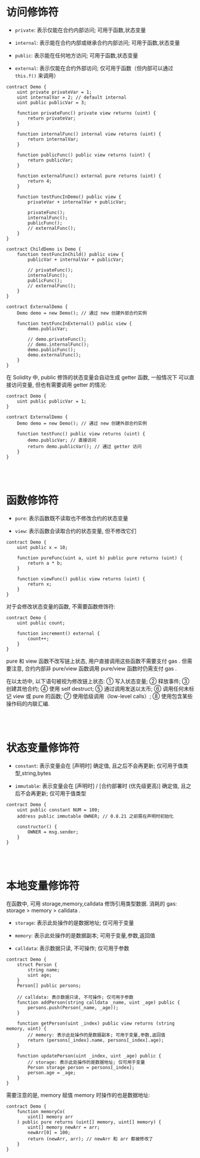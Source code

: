 # 访问修饰符

-   `private`: 表示仅能在合约内部访问; 可用于函数,状态变量

-   `internal`: 表示能在合约内部或继承合约内部访问; 可用于函数,状态变量

-   `public`: 表示能在任何地方访问; 可用于函数,状态变量

-   `external`: 表示仅能在合约外部访问; 仅可用于函数（但内部可以通过 `this.f()` 来调用）

```solidity
contract Demo {
    uint private privateVar = 1;
    uint internalVar = 2; // default internal
    uint public publicVar = 3;

    function privateFunc() private view returns (uint) {
        return privateVar;
    }

    function internalFunc() internal view returns (uint) {
        return internalVar;
    }

    function publicFunc() public view returns (uint) {
        return publicVar;
    }

    function externalFunc() external pure returns (uint) {
        return 4;
    }

    function testFuncInDemo() public view {
        privateVar + internalVar + publicVar;

        privateFunc();
        internalFunc();
        publicFunc();
        // externalFunc();
    }
}

contract ChildDemo is Demo {
    function testFuncInChild() public view {
        publicVar + internalVar + publicVar;

        // privateFunc();
        internalFunc();
        publicFunc();
        // externalFunc();
    }
}

contract ExternalDemo {
    Demo demo = new Demo(); // 通过 new 创建外部合约实例

    function testFuncInExternal() public view {
        demo.publicVar;

        // demo.privateFunc();
        // demo.internalFunc();
        demo.publicFunc();
        demo.externalFunc();
    }
}
```

在 Solidity 中, public 修饰的状态变量会自动生成 getter 函数, 一般情况下 可以直接访问变量, 但也有需要调用 getter 的情况:

```solidity
contract Demo {
    uint public publicVar = 1;
}

contract ExternalDemo {
    Demo demo = new Demo(); // 通过 new 创建外部合约实例

    function testFunc() public view returns (uint) {
        demo.publicVar; // 直接访问
        return demo.publicVar(); // 通过 getter 访问
    }
}
```

<br><br>

# 函数修饰符

-   `pure`: 表示函数既不读取也不修改合约的状态变量

-   `view`: 表示函数会读取合约的状态变量, 但不修改它们

```solidity
contract Demo {
    uint public x = 10;

    function pureFunc(uint a, uint b) public pure returns (uint) {
        return a * b;
    }

    function viewFunc() public view returns (uint) {
        return x;
    }
}
```

对于会修改状态变量的函数, 不需要函数修饰符:

```solidity
contract Demo {
    uint public count;

    function increment() external {
        count++;
    }
}
```

pure 和 view 函数不改写链上状态, 用户直接调用这些函数不需要支付 gas . 但需要注意, 合约内部非 pure/view 函数调用 pure/view 函数时仍需支付 gas .

在以太坊中, 以下语句被视为修改链上状态: ① 写入状态变量; ② 释放事件; ③ 创建其他合约; ④ 使用 self destruct; ⑤ 通过调用发送以太币; ⑥ 调用任何未标记 view 或 pure 的函数; ⑦ 使用低级调用（low-level calls）; ⑧ 使用包含某些操作码的内联汇编.

<br><br>

# 状态变量修饰符

-   `constant`: 表示变量会在 [声明时] 确定值, 且之后不会再更新; 仅可用于值类型,string,bytes

-   `immutable`: 表示变量会在 [声明时] / [合约部署时 (优先级更高)] 确定值, 且之后不会再更新; 仅可用于值类型

```solidity
contract Demo {
    uint public constant NUM = 100;
    address public immutable OWNER; // 0.8.21 之前需在声明时初始化

    constructor() {
        OWNER = msg.sender;
    }
}
```

<br><br>

# 本地变量修饰符

在函数中, 可用 storage,memory,calldata 修饰引用类型数据. 消耗的 gas: storage > memory > calldata .

-   `storage`: 表示此处操作的是数据地址; 仅可用于变量

-   `memory`: 表示此处操作的是数据副本; 可用于变量,参数,返回值

-   `calldata`: 表示数据只读, 不可操作; 仅可用于参数

```solidity
contract Demo {
    struct Person {
        string name;
        uint age;
    }
    Person[] public persons;

    // calldata: 表示数据只读, 不可操作; 仅可用于参数
    function addPerson(string calldata _name, uint _age) public {
        persons.push(Person(_name, _age));
    }

    function getPerson(uint _index) public view returns (string memory, uint) {
        // memory: 表示此处操作的是数据副本; 可用于变量,参数,返回值
        return (persons[_index].name, persons[_index].age);
    }

    function updatePerson(uint _index, uint _age) public {
        // storage: 表示此处操作的是数据地址; 仅可用于变量
        Person storage person = persons[_index];
        person.age = _age;
    }
}
```

需要注意的是, memory 赋值 memory 时操作的也是数据地址:

```solidity
contract Demo {
    function memoryCo(
        uint[] memory arr
    ) public pure returns (uint[] memory, uint[] memory) {
        uint[] memory newArr = arr;
        newArr[0] = 100;
        return (newArr, arr); // newArr 和 arr 都被修改了
    }
}
```

<br><br>

